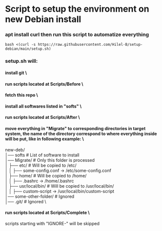 # Script to setup the environment on new Debian install

### apt install curl then run this script to automatize everything
```
bash <(curl -s https://raw.githubusercontent.com/Hilel-B/setup-debian/main/setup.sh)
```
### setup.sh will:
#### install git \
#### run scripts located at Scripts/Before \
#### fetch this repo \
#### install all softwares listed in "softs" \
#### run scripts located at Scripts/After \
#### move everything in "Migrate" to corresponding directories in target system, the name of the directory correspond to where everything inside will be put, like in following example: \

new-deb/ \
│── softs                # List of software to install \
│── Migrate/             # Only this folder is processed \
│   ├── etc/             # Will be copied to /etc/ \
│   │   ├── some-config.conf → /etc/some-config.conf \
│   ├── home/            # Will be copied to /home/ \
│   │   ├── .bashrc → /home/.bashrc \
│   ├── usr/local/bin/   # Will be copied to /usr/local/bin/ \
│   │   ├── custom-script → /usr/local/bin/custom-script \
│── some-other-folder/   # Ignored \
│── .git/                # Ignored \

#### run scripts located at Scripts/Complete \

scripts starting with "IGNORE-" will be skipped
